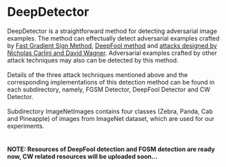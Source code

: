 # DeepDetector
DeepDetector is a straightforward method for detecting adversarial image examples. The method can effectually detect adversarial examples crafted by [Fast Gradient Sign Method](https://arxiv.org/pdf/1412.6572.pdf), [DeepFool method](http://www.cv-foundation.org/openaccess/content_cvpr_2016/papers/Moosavi-Dezfooli_DeepFool_A_Simple_CVPR_2016_paper.pdf) and [attacks designed by Nicholas Carlini and David Wagner](https://arxiv.org/pdf/1608.04644.pdf). Adversarial examples crafted by other attack techniques may also can be detected by this method.<br>
<br>Details of the three attack techniques mentioned above and the corresponding implementations of this detection method can be found in each subdirectory, namely, FGSM Detector, DeepFool Detector and CW Detector.<br> 
<br>Subdirectory ImageNetImages contains four classes (Zebra, Panda, Cab and Pineapple) of images from ImageNet dataset, which are used for our experiments.<br>
<br>
#### NOTE: Resources of DeepFool detection and FGSM detection are ready now, CW related resources will be uploaded soon...
